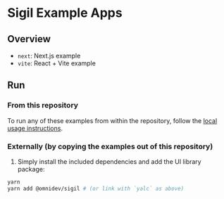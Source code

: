 # Sigil Example Apps

## Overview

- `next`: Next.js example
- `vite`: React + Vite example

## Run

### From this repository

To run any of these examples from within the repository, follow the [local usage instructions](../docs/usage.md#local).

### Externally (by copying the examples out of this repository)

1. Simply install the included dependencies and add the UI library package:

```sh
yarn
yarn add @omnidev/sigil # (or link with `yalc` as above)
```
